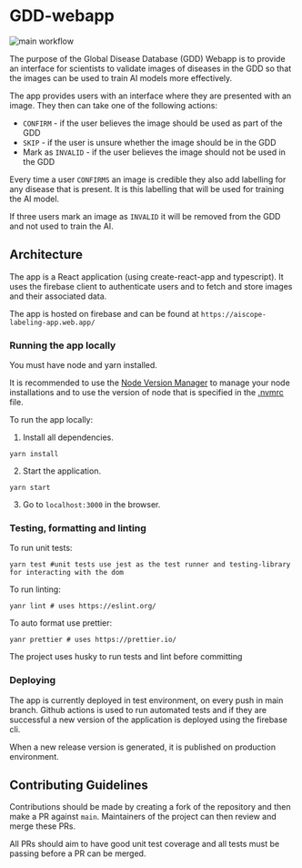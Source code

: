 # GDD-webapp

![main workflow](https://github.com/theaiscope/GDD-webapp/actions/workflows/push-to-main.yaml/badge.svg)

The purpose of the Global Disease Database (GDD) Webapp is to provide an interface for scientists to validate images of diseases in the GDD so that the images can be used to train AI models more effectively.

The app provides users with an interface where they are presented with an image. They then can take one of the following actions:
- `CONFIRM` - if the user believes the image should be used as part of the GDD
- `SKIP` - if the user is unsure whether the image should be in the GDD
- Mark as `INVALID` - if the user believes the image should not be used in the GDD

Every time a user `CONFIRMS` an image is credible they also add labelling for any disease that is present. It is this labelling that will be used for training the AI model.

If three users mark an image as `INVALID` it will be removed from the GDD and not used to train the AI.

## Architecture

The app is a React application (using create-react-app and typescript). It uses the firebase client to authenticate users and to fetch and store images and their associated data.

The app is hosted on firebase and can be found at `https://aiscope-labeling-app.web.app/`

### Running the app locally

You must have node and yarn installed.

It is recommended to use the [Node Version Manager](https://github.com/creationix/nvm) to manage your node installations and to use the version of node that is specified in the [.nvmrc](/.nvmrc) file.

To run the app locally: 
1. Install all dependencies.
```shell
yarn install
```
2. Start the application.
```shell
yarn start
```
3. Go to `localhost:3000` in the browser.

### Testing, formatting and linting

To run unit tests:
```shell
yarn test #unit tests use jest as the test runner and testing-library for interacting with the dom
```

To run linting:
```shell
yanr lint # uses https://eslint.org/
```

To auto format use prettier:
```shell
yanr prettier # uses https://prettier.io/
```

The project uses husky to run tests and lint before committing

### Deploying

The app is currently deployed in test environment, on every push in main branch. 
Github actions is used to run automated tests and if they are successful a new version of the application is deployed using the firebase cli.

When a new release version is generated, it is published on production environment. 

## Contributing Guidelines

Contributions should be made by creating a fork of the repository and then make a PR against `main`. 
Maintainers of the project can then review and merge these PRs.

All PRs should aim to have good unit test coverage and all tests must be passing before a PR can be merged.


